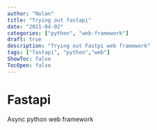 ```yaml
---
author: "Nolan"
title: "Trying out fastapi"
date: "2021-04-02"
categories: ["python", "web-framework"]
draft: true
description: "Trying out Fastpi web framework"
tags: ["fastapi", "python","web"]
ShowToc: false
TocOpen: false
---
```


# Fastapi

Async python web framework


#